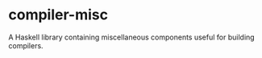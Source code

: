 compiler-misc
=============

A Haskell library containing miscellaneous components useful for building compilers.
